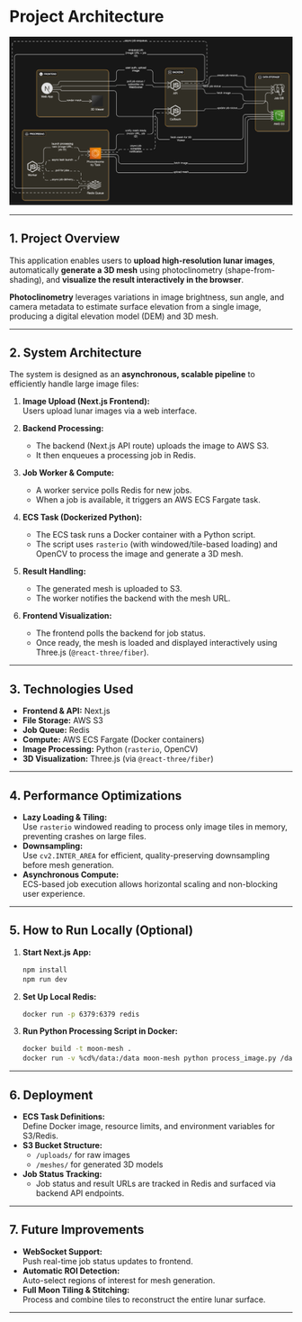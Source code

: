 # Project Architecture

![System Architecture](architecture.png)

---

## 1. Project Overview

This application enables users to **upload high-resolution lunar images**, automatically **generate a 3D mesh** using photoclinometry (shape-from-shading), and **visualize the result interactively in the browser**.

**Photoclinometry** leverages variations in image brightness, sun angle, and camera metadata to estimate surface elevation from a single image, producing a digital elevation model (DEM) and 3D mesh.

---

## 2. System Architecture

The system is designed as an **asynchronous, scalable pipeline** to efficiently handle large image files:

1. **Image Upload (Next.js Frontend):**  
   Users upload lunar images via a web interface.

2. **Backend Processing:**
   - The backend (Next.js API route) uploads the image to AWS S3.
   - It then enqueues a processing job in Redis.

3. **Job Worker & Compute:**
   - A worker service polls Redis for new jobs.
   - When a job is available, it triggers an AWS ECS Fargate task.

4. **ECS Task (Dockerized Python):**
   - The ECS task runs a Docker container with a Python script.
   - The script uses `rasterio` (with windowed/tile-based loading) and OpenCV to process the image and generate a 3D mesh.

5. **Result Handling:**
   - The generated mesh is uploaded to S3.
   - The worker notifies the backend with the mesh URL.

6. **Frontend Visualization:**
   - The frontend polls the backend for job status.
   - Once ready, the mesh is loaded and displayed interactively using Three.js (`@react-three/fiber`).

---

## 3. Technologies Used

- **Frontend & API:** Next.js
- **File Storage:** AWS S3
- **Job Queue:** Redis
- **Compute:** AWS ECS Fargate (Docker containers)
- **Image Processing:** Python (`rasterio`, OpenCV)
- **3D Visualization:** Three.js (via `@react-three/fiber`)

---

## 4. Performance Optimizations

- **Lazy Loading & Tiling:**  
  Use `rasterio` windowed reading to process only image tiles in memory, preventing crashes on large files.
- **Downsampling:**  
  Use `cv2.INTER_AREA` for efficient, quality-preserving downsampling before mesh generation.
- **Asynchronous Compute:**  
  ECS-based job execution allows horizontal scaling and non-blocking user experience.

---

## 5. How to Run Locally (Optional)

1. **Start Next.js App:**
   ```sh
   npm install
   npm run dev
   ```

2. **Set Up Local Redis:**
   ```sh
   docker run -p 6379:6379 redis
   ```

3. **Run Python Processing Script in Docker:**
   ```sh
   docker build -t moon-mesh .
   docker run -v %cd%/data:/data moon-mesh python process_image.py /data/input.img /data/output.obj
   ```

---

## 6. Deployment

- **ECS Task Definitions:**  
  Define Docker image, resource limits, and environment variables for S3/Redis.
- **S3 Bucket Structure:**  
  - `/uploads/` for raw images  
  - `/meshes/` for generated 3D models
- **Job Status Tracking:**  
  - Job status and result URLs are tracked in Redis and surfaced via backend API endpoints.

---

## 7. Future Improvements

- **WebSocket Support:**  
  Push real-time job status updates to frontend.
- **Automatic ROI Detection:**  
  Auto-select regions of interest for mesh generation.
- **Full Moon Tiling & Stitching:**  
  Process and combine tiles to reconstruct the entire lunar surface.

---